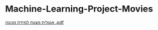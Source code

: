 # Machine-Learning-Project-Movies
 
[אנגלית מצגת למידת מכונה .pdf](https://github.com/inbalcohen2/Machine-Learning-Project-Movies/files/8056819/default.pdf)
